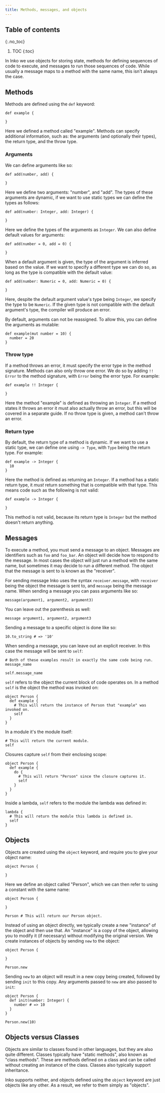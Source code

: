 ```yaml
---
title: Methods, messages, and objects
---
```


## Table of contents
{:.no_toc}

1. TOC
{:toc}

In Inko we use objects for storing state, methods for defining sequences of
code to execute, and messages to run those sequences of code. While usually a
message maps to a method with the same name, this isn't always the case.

## Methods

Methods are defined using the `def` keyword:

```inko
def example {

}
```

Here we defined a method called "example". Methods can specify additional
information, such as: the arguments (and optionally their types), the return
type, and the throw type.

### Arguments

We can define arguments like so:

```inko
def add(number, add) {

}
```

Here we define two arguments: "number", and "add". The types of these arguments
are dynamic, if we want to use static types we can define the types as follows:

```inko
def add(number: Integer, add: Integer) {

}
```

Here we define the types of the arguments as `Integer`. We can also define
default values for arguments:

```inko
def add(number = 0, add = 0) {

}
```

When a default argument is given, the type of the argument is inferred based on
the value. If we want to specify a different type we can do so, as long as the
type is compatible with the default value:

```inko
def add(number: Numeric = 0, add: Numeric = 0) {

}
```

Here, despite the default argument value's type being `Integer`, we specify the
type to be `Numeric`. If the given type is not compatible with the default
argument's type, the compiler will produce an error.

By default, arguments can not be reassigned. To allow this, you can define the
arguments as mutable:

```inko
def example(mut number = 10) {
  number = 20
}
```

### Throw type

If a method throws an error, it must specify the error type in the method
signature. Methods can also only throw one error. We do so by adding `!! Error`
to the method signature, with `Error` being the error type. For example:

```inko
def example !! Integer {

}
```

Here the method "example" is defined as throwing an `Integer`. If a method
states it throws an error it must also actually throw an error, but this will be
covered in a separate guide. If no throw type is given, a method can't throw an
error.

### Return type

By default, the return type of a method is dynamic. If we want to use a static
type, we can define one using `-> Type`, with `Type` being the return type. For
example:

```inko
def example -> Integer {
  10
}
```

Here the method is defined as returning an `Integer`. If a method has a static
return type, it _must_ return something that is compatible with that type. This
means code such as the following is not valid:

```inko
def example -> Integer {

}
```

This method is not valid, because its return type is `Integer` but the method
doesn't return anything.

## Messages

To execute a method, you must send a message to an object. Messages are
identifiers such as `foo` and `foo_bar`. An object will decide how to respond to
the message. In most cases the object will just run a method with the same name,
but sometimes it may decide to run a different method. The object that the
message is sent to is known as the "receiver".

For sending message Inko uses the syntax `receiver.message`, with `receiver`
being the object the message is sent to, and `message` being the message name.
When sending a message you can pass arguments like so:

```inko
message(argument1, argument2, argument3)
```

You can leave out the parenthesis as well:

```inko
message argument1, argument2, argument3
```

Sending a message to a specific object is done like so:

```inko
10.to_string # => '10'
```

When sending a message, you can leave out an explicit receiver. In this case the
message will be sent to `self`:

```inko
# Both of these examples result in exactly the same code being run.
message_name

self.message_name
```


`self` refers to the object the current block of code operates on. In a method
`self` is the object the method was invoked on:

```inko
object Person {
  def example {
    # This will return the instance of Person that "example" was invoked on.
    self
  }
}
```

In a module it's the module itself:

```inko
# This will return the current module.
self
```

Closures capture `self` from their enclosing scope:

```inko
object Person {
  def example {
    do {
      # This will return "Person" since the closure captures it.
      self
    }
  }
}
```

Inside a lambda, `self` refers to the module the lambda was defined in:

```inko
lambda {
  # This will return the module this lambda is defined in.
  self
}
```

## Objects

Objects are created using the `object` keyword, and require you to give your
object name:

```inko
object Person {

}
```

Here we define an object called "Person", which we can then refer to using a
constant with the same name:

```inko
object Person {

}

Person # This will return our Person object.
```

Instead of using an object directly, we typically create a new "instance" of the
object and then use that. An "instance" is a copy of the object, allowing you to
modify it (if necessary) without modifying the original version. We create
instances of objects by sending `new` to the object:

```inko
object Person {

}

Person.new
```

Sending `new` to an object will result in a new copy being created, followed by
sending `init` to this copy. Any arguments passed to `new` are also passed to
`init`:

```inko
object Person {
  def init(number: Integer) {
    number # => 10
  }
}

Person.new(10)
```

## Objects versus Classes

Objects are similar to classes found in other languages, but they are also quite
different. Classes typically have "static methods", also known as "class
methods". These are methods defined on a class and can be called without
creating an instance of the class. Classes also typically support inheritance.

Inko supports neither, and objects defined using the `object` keyword are just
objects like any other. As a result, we refer to them simply as "objects".
